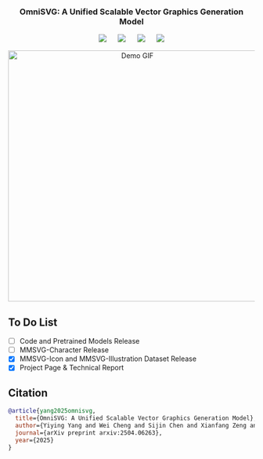 <p align="center">
  <h3 align="center"><strong>OmniSVG: A Unified Scalable Vector Graphics Generation Model</strong></h3>


<div align="center">

<a href='https://arxiv.org/abs/2504.06263'><img src='https://img.shields.io/badge/arXiv-xxxx.xxxxx-b31b1b.svg'></a> &nbsp;&nbsp;&nbsp;&nbsp;
 <a href='https://omnisvg.github.io/'><img src='https://img.shields.io/badge/Project-Page-Green'></a> &nbsp;&nbsp;&nbsp;&nbsp;
<a href="https://huggingface.co/OmniSVG"><img src="https://img.shields.io/badge/%F0%9F%A4%97%20Weights-HF-orange"></a> &nbsp;&nbsp;&nbsp;&nbsp;
<a href="https://huggingface.co/OmniSVG"><img src="https://img.shields.io/badge/%F0%9F%A4%97%20Dataset%20-HF-orange"></a>

</div>

<p align="center">
    <img src="assets/omnisvg-teaser.gif" alt="Demo GIF" width="512px" />
</p>


## To Do List
- [ ] Code and Pretrained Models Release
- [ ] MMSVG-Character Release
- [x] MMSVG-Icon and MMSVG-Illustration Dataset Release
- [x] Project Page & Technical Report

## Citation

```bibtex
@article{yang2025omnisvg,
  title={OmniSVG: A Unified Scalable Vector Graphics Generation Model}, 
  author={Yiying Yang and Wei Cheng and Sijin Chen and Xianfang Zeng and Jiaxu Zhang and Liao Wang and Gang Yu and Xinjun Ma and Yu-Gang Jiang},
  journal={arXiv preprint arxiv:2504.06263},
  year={2025}
}
```
